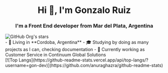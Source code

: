 <h1 align="center">Hi 👋, I'm Gonzalo Ruiz</h1>
<h3 align="center">I'm a Front End developer from Mar del Plata, Argentina</h3>
<img alt="GitHub Org's stars" src="https://img.shields.io/github/stars/gon-dev?style=social">
<br>
- 🏡 Living in **Cordoba, Argentina**
- 🎓 Studying by doing as many projects as I can, checking documentation
- 🏢 Currently working as Customer Service in Continuum Global Solutions
<br>
[![Top Langs](https://github-readme-stats.vercel.app/api/top-langs/?username=gon-dev)](https://github.com/anuraghazra/github-readme-stats)
